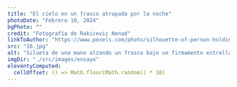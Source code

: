 ```yaml
---
title: "El cielo en un frasco atrapado por la noche"
photoDate: "Febrero 10, 2024"
bgPhoto: ""
credit: "Fotografía de Rakicevic Nenad"
linkToAuthor: "https://www.pexels.com/photo/silhouette-of-person-holding-glass-mason-jar-1274260/"
src: "16.jpg"
alt: "Silueta de una mano alzando un frasco bajo un firmamento estrellado"
imgDir: "./src/images/ensayo"
eleventyComputed:
  cellOffset: () => Math.floor(Math.random() * 10)
---
```

